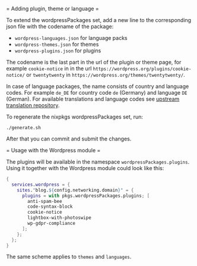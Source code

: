 = Adding plugin, theme or language =

To extend the wordpressPackages set, add a new line to the corresponding json
file with the codename of the package:

- `wordpress-languages.json` for language packs
- `wordpress-themes.json` for themes
- `wordpress-plugins.json` for plugins

The codename is the last part in the url of the plugin or theme page, for
example `cookie-notice` in in the url
`https://wordpress.org/plugins/cookie-notice/` or `twentytwenty` in
`https://wordpress.org/themes/twentytwenty/`.

In case of language packages, the name consists of country and language codes.
For example `de_DE` for country code `de` (Germany) and language `DE` (German).
For available translations and language codes see [upstream translation repository](https://translate.wordpress.org).

To regenerate the nixpkgs wordpressPackages set, run:

```
./generate.sh
```

After that you can commit and submit the changes.

= Usage with the Wordpress module =

The plugins will be available in the namespace `wordpressPackages.plugins`.
Using it together with the Wordpress module could look like this:

```nix
{
  services.wordpress = {
    sites."blog.${config.networking.domain}" = {
      plugins = with pkgs.wordpressPackages.plugins; [
        anti-spam-bee
        code-syntax-block
        cookie-notice
        lightbox-with-photoswipe
        wp-gdpr-compliance
      ];
    };
  };
}
```

The same scheme applies to `themes` and `languages`.
